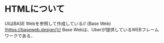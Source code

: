 # HTMLについて

UIはBASE Webを参照して作成している//
(Base Web)[https://baseweb.design/]//
Base Webは、Uberが提供しているWEBフレームワークである．

